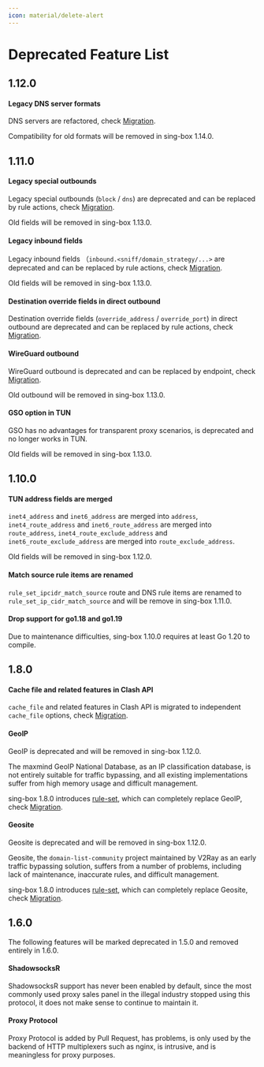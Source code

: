 ```yaml
---
icon: material/delete-alert
---
```


# Deprecated Feature List

## 1.12.0

#### Legacy DNS server formats

DNS servers are refactored,
check [Migration](../migration/#migrate-to-new-dns-servers).

Compatibility for old formats will be removed in sing-box 1.14.0.

## 1.11.0

#### Legacy special outbounds

Legacy special outbounds (`block` / `dns`) are deprecated
and can be replaced by rule actions,
check [Migration](../migration/#migrate-legacy-special-outbounds-to-rule-actions).

Old fields will be removed in sing-box 1.13.0.

#### Legacy inbound fields

Legacy inbound fields （`inbound.<sniff/domain_strategy/...>` are deprecated
and can be replaced by rule actions,
check [Migration](../migration/#migrate-legacy-inbound-fields-to-rule-actions).

Old fields will be removed in sing-box 1.13.0.

#### Destination override fields in direct outbound

Destination override fields (`override_address` / `override_port`) in direct outbound are deprecated
and can be replaced by rule actions,
check [Migration](../migration/#migrate-destination-override-fields-to-route-options).

#### WireGuard outbound

WireGuard outbound is deprecated and can be replaced by endpoint,
check [Migration](../migration/#migrate-wireguard-outbound-to-endpoint).

Old outbound will be removed in sing-box 1.13.0.

#### GSO option in TUN

GSO has no advantages for transparent proxy scenarios, is deprecated and no longer works in TUN.

Old fields will be removed in sing-box 1.13.0.

## 1.10.0

#### TUN address fields are merged

`inet4_address` and `inet6_address` are merged into `address`,
`inet4_route_address` and `inet6_route_address` are merged into `route_address`,
`inet4_route_exclude_address` and `inet6_route_exclude_address` are merged into `route_exclude_address`.

Old fields will be removed in sing-box 1.12.0.

#### Match source rule items are renamed

`rule_set_ipcidr_match_source` route and DNS rule items are renamed to
`rule_set_ip_cidr_match_source` and will be remove in sing-box 1.11.0.

#### Drop support for go1.18 and go1.19

Due to maintenance difficulties, sing-box 1.10.0 requires at least Go 1.20 to compile.

## 1.8.0

#### Cache file and related features in Clash API

`cache_file` and related features in Clash API is migrated to independent `cache_file` options,
check [Migration](/migration/#migrate-cache-file-from-clash-api-to-independent-options).

#### GeoIP

GeoIP is deprecated and will be removed in sing-box 1.12.0.

The maxmind GeoIP National Database, as an IP classification database,
is not entirely suitable for traffic bypassing,
and all existing implementations suffer from high memory usage and difficult management.

sing-box 1.8.0 introduces [rule-set](/configuration/rule-set/), which can completely replace GeoIP,
check [Migration](/migration/#migrate-geoip-to-rule-sets).

#### Geosite

Geosite is deprecated and will be removed in sing-box 1.12.0.

Geosite, the `domain-list-community` project maintained by V2Ray as an early traffic bypassing solution,
suffers from a number of problems, including lack of maintenance, inaccurate rules, and difficult management.

sing-box 1.8.0 introduces [rule-set](/configuration/rule-set/), which can completely replace Geosite,
check [Migration](/migration/#migrate-geosite-to-rule-sets).

## 1.6.0

The following features will be marked deprecated in 1.5.0 and removed entirely in 1.6.0.

#### ShadowsocksR

ShadowsocksR support has never been enabled by default, since the most commonly used proxy sales panel in the
illegal industry stopped using this protocol, it does not make sense to continue to maintain it.

#### Proxy Protocol

Proxy Protocol is added by Pull Request, has problems, is only used by the backend of HTTP multiplexers such as nginx,
is intrusive, and is meaningless for proxy purposes.
